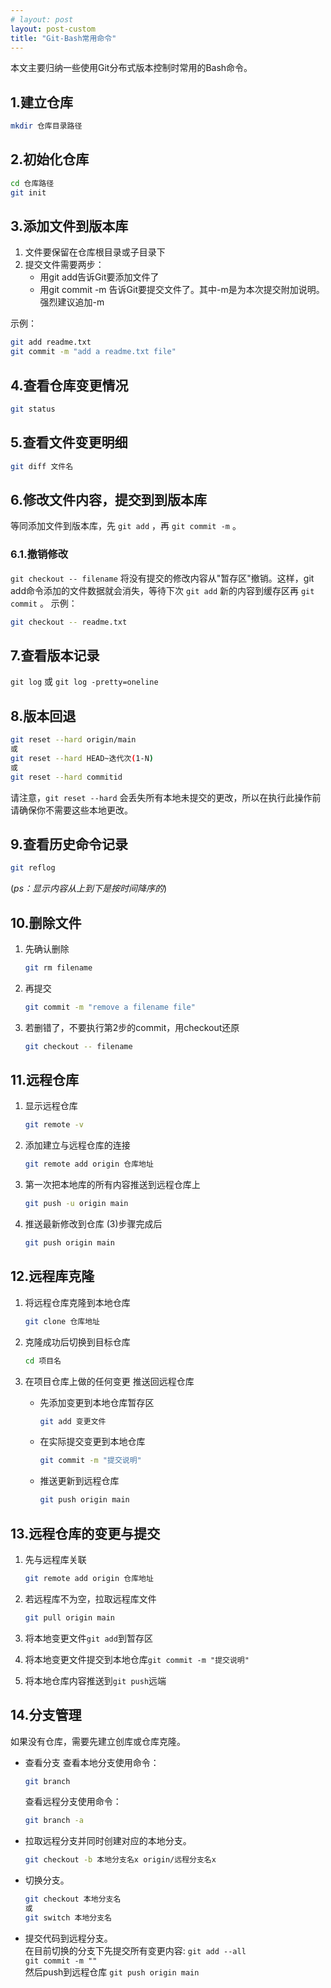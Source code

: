 ```yaml
---
# layout: post
layout: post-custom
title: "Git-Bash常用命令"
---
```


本文主要归纳一些使用Git分布式版本控制时常用的Bash命令。

## 1.建立仓库
```Bash
mkdir 仓库目录路径
```

## 2.初始化仓库
```Bash
cd 仓库路径
git init
```

## 3.添加文件到版本库
1. 文件要保留在仓库根目录或子目录下  
2. 提交文件需要两步：  
   - 用git add告诉Git要添加文件了
   - 用git commit -m 告诉Git要提交文件了。其中-m是为本次提交附加说明。强烈建议追加-m
	
示例：

```Bash
git add readme.txt
git commit -m "add a readme.txt file"
```
	
## 4.查看仓库变更情况

```Bash
git status
```

## 5.查看文件变更明细

```Bash
git diff 文件名
```

## 6.修改文件内容，提交到到版本库
等同添加文件到版本库，先  `git add`  ，再  `git commit -m`  。
### 6.1.撤销修改

`git checkout -- filename`  将没有提交的修改内容从"暂存区"撤销。这样，git add命令添加的文件数据就会消失，等待下次  `git add`  新的内容到缓存区再  `git commit`  。
示例：

```Bash
git checkout -- readme.txt
```

## 7.查看版本记录

`git log`  或  `git log -pretty=oneline`  

## 8.版本回退

```Bash
git reset --hard origin/main
或
git reset --hard HEAD~迭代次(1-N)
或
git reset --hard commitid
```

请注意，`git reset --hard` 会丢失所有本地未提交的更改，所以在执行此操作前请确保你不需要这些本地更改。

## 9.查看历史命令记录

```Bash
git reflog
```

(*ps：显示内容从上到下是按时间降序的*)
	
## 10.删除文件

1. 先确认删除 
    
    ```Bash
    git rm filename
    ```
    
2. 再提交  
   
    ```Bash
    git commit -m "remove a filename file"
    ```
    
3. 若删错了，不要执行第2步的commit，用checkout还原
    
    ```Bash
    git checkout -- filename
    ```
	
## 11.远程仓库
1. 显示远程仓库  
    
    ```Bash
    git remote -v
    ```
    
2. 添加建立与远程仓库的连接  
    
    ```Bash
    git remote add origin 仓库地址
    ```
    
3. 第一次把本地库的所有内容推送到远程仓库上  
    
    ```Bash
    git push -u origin main
    ```
    
4. 推送最新修改到仓库 (3)步骤完成后  
    
    ```Bash
    git push origin main
    ```
    

## 12.远程库克隆
1. 将远程仓库克隆到本地仓库  
   
    ```Bash
    git clone 仓库地址
    ```
    
2. 克隆成功后切换到目标仓库  
    
    ```Bash
    cd 项目名
    ```
    
3. 在项目仓库上做的任何变更 推送回远程仓库
   - 先添加变更到本地仓库暂存区  
        ```Bash
        git add 变更文件
        ```
   - 在实际提交变更到本地仓库  
        ```Bash
        git commit -m "提交说明"
        ```
   - 推送更新到远程仓库  
        ```Bash
        git push origin main
        ```
			
## 13.远程仓库的变更与提交
1. 先与远程库关联  
    ```Bash
    git remote add origin 仓库地址
    ```
2. 若远程库不为空，拉取远程库文件  
    ```Bash
    git pull origin main
    ```

3. 将本地变更文件`git add`到暂存区
4. 将本地变更文件提交到本地仓库`git commit -m "提交说明"`
5. 将本地仓库内容推送到`git push`远端
		
## 14.分支管理

如果没有仓库，需要先建立创库或仓库克隆。

- 查看分支
  查看本地分支使用命令：  

  ```Bash
  git branch 
  ```
  
  查看远程分支使用命令：
  
  ```Bash
  git branch -a
  ```

- 拉取远程分支并同时创建对应的本地分支。  
  
    ```Bash
    git checkout -b 本地分支名x origin/远程分支名x 
    ```
    
- 切换分支。  
   ```Bash
   git checkout 本地分支名
   或
   git switch 本地分支名
   ```
- 提交代码到远程分支。  
  在目前切换的分支下先提交所有变更内容:
  `git add --all`  
  `git commit -m ""`  
  然后push到远程仓库
  `git push origin main`
